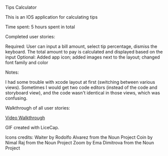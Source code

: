 Tips Calculator

This is an IOS application for calculating tips

Time spent: 5 hours spent in total

Completed user stories:

 Required: User can input a bill amount, select tip percentage, dismiss the keyboard. The total amount to pay is calculated and displayed based on the input
 Optional: Added app icon; added images next to the layout; changed font family and color
 
Notes:

I had some trouble with xcode layout at first (switching between various views). Sometimes I would get two code editors (instead of the code and storyboard view), and the code wasn't identical in those views, which was confusing.


Walkthrough of all user stories:

[Video Walkthrough](https://raw.github.com/siadneva/tips/plus.png)

GIF created with LiceCap.

Icons credits: 
Waiter by Rodolfo Alvarez from the Noun Project
Coin by Nimal Raj from the Noun Project
Zoom by Ema Dimitrova from the Noun Project
